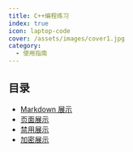```yaml
---
title: C++编程练习
index: true
icon: laptop-code
cover: /assets/images/cover1.jpg
category:
  - 使用指南
---
```

## 目录

- [Markdown 展示](markdown.md)
- [页面展示](page.md)
- [禁用展示](disable.md)
- [加密展示](encrypt.md)
